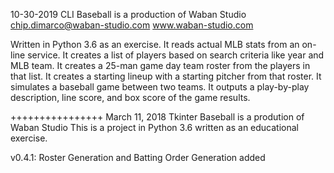 10-30-2019
CLI Baseball is a production of Waban Studio
chip.dimarco@waban-studio.com
www.waban-studio.com

Written in Python 3.6 as an exercise.
It reads actual MLB stats from an on-line service.
It creates a list of players based on search criteria like year and MLB team.
It creates a 25-man game day team roster from the players in that list.
It creates a starting lineup with a starting pitcher from that roster.
It simulates a baseball game between two teams.
It outputs a play-by-play description, line score, and box score of the game results.


++++++++++++++++
March 11, 2018
Tkinter Baseball is a prodution of Waban Studio
This is a project in Python 3.6 written as an educational exercise.

v0.4.1: Roster Generation and Batting Order Generation added